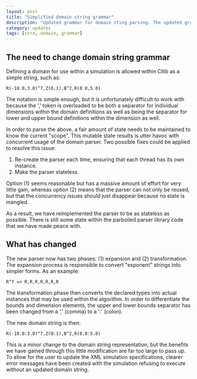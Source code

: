```yaml
---
layout: post
title: "Simplified domain string grammar"
description: "Updated grammar for domain sting parsing. The updated grammar results in a simpler parse for the domain string and clearer instance creation strategies."
category: updates
tags: [core, domain, grammar]
---
```


## The need to change domain string grammar
Defining a domain for use within a simulation is allowed within CIlib
as a simple string, such as:

    R(-10.0,3.0)^7,Z(0,1),B^2,R(0.0,5.0)

The notation is simple enough, but it is unfortunately difficult to work with
because the ',' token is overloaded to be both a separator for individual
dimensions within the domain definitions as well as being the separator for
lower and upper bound definitions within the dimension as well.

In order to parse the above, a fair amount of state needs to be maintained
to know the current "scope". This mutable state results is utter havoc with
concurrent usage of the domain parser. Two possible fixes could be applied to
resolve this issue:

1. Re-create the parser each time, ensuring that each thread has its own
   instance.
2. Make the parser stateless.

Option (1) seems reasonable but has a massive amount of effort for very little
gain, whereas option (2) means that the parser can not only be reused, but that
the concurrency issues should just disappear because no state is mangled.

As a result, we have reimplemented the parser to be as stateless as possible.
There is still some state within the parboiled parser library code that we
have made peace with.

## What has changed
The new parser now has two phases: (1) expansion and (2) transformation. The
expansion process is responsible to convert "exponent" strings into simpler
forms. As an example:

    R^7 => R,R,R,R,R,R,R

The transformation phase then converts the declared types into actual instances
that may be used within the algorithm. In order to differentiate the bounds
and dimension elements, the upper and lower bounds separator has been changed
from a ',' (comma) to a ':' (colon).

The new domain string is then:

    R(-10.0:3.0)^7,Z(0:1),B^2,R(0.0:5.0)

This is a minor change to the domain string representation, but the benefits
we have gained through this little modification are far too large to pass up.
To allow for the user to update the XML simulation specifications, clearer
error messages have been created with the simulation refusing to execute
without an updated domain string.
